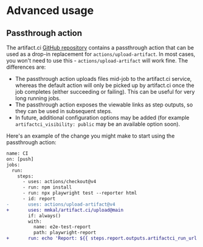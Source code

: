 # Advanced usage

## Passthrough action

The artifact.ci [GitHub repository](https://github.com/mmkal/artifact.ci) contains a passthrough action that can be used as a drop-in replacement for `actions/upload-artifact`. In most cases, you won't need to use this - `actions/upload-artifact` will work fine. The differences are:

- The passthrough action uploads files mid-job to the artifact.ci service, whereas the default action will only be picked up by artifact.ci once the job completes (either succeeding or failing). This can be useful for very long running jobs.
- The passthrough action exposes the viewable links as step outputs, so they can be used in subsequent steps.
- In future, additional configuration options may be added (for example `artifactci_visibility: public` may be an available option soon).

Here's an example of the change you might make to start using the passthrough action:

```diff
name: CI
on: [push]
jobs:
  run:
    steps:
      - uses: actions/checkout@v4
      - run: npm install
      - run: npx playwright test --reporter html
      - id: report
-       uses: actions/upload-artifact@v4
+       uses: mmkal/artifact.ci/upload@main
        if: always()
        with:
          name: e2e-test-report
          path: playwright-report
+       run: echo 'Report: ${{ steps.report.outputs.artifactci_run_url }}' >> $GITHUB_OUTPUT
```
